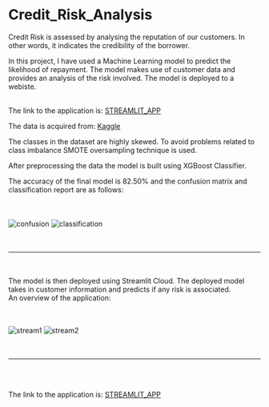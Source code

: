 # Credit_Risk_Analysis
Credit Risk is assessed by analysing the reputation of our customers. In other words, it indicates the credibility of the borrower.  

In this project, I have used a Machine Learning model to predict the likelihood of repayment.
The model makes use of customer data and provides an analysis of the risk involved. The model is deployed to a webiste.  
&nbsp;<br>

The link to the application is: [STREAMLIT_APP](https://creditriskanalysis-isha-2112.streamlit.app/)
&nbsp;<br>

The data is acquired from: [Kaggle](https://www.kaggle.com/datasets/ppb00x/credit-risk-customers)  

The classes in the dataset are highly skewed. To avoid problems related to class imbalance SMOTE oversampling technique is used. 

After preprocessing the data the model is built using XGBoost Classifier.  

The accuracy of the final model is 82.50% and the confusion matrix and classification report are as follows:  
&nbsp;<br>
&nbsp;<br>
&nbsp;<br>
![confusion](https://github.com/ISHA-2112/Credit_Risk_Analysis/assets/89999331/554a85ba-f40d-496b-bcb3-f50aada95fc4)
![classification](https://github.com/ISHA-2112/Credit_Risk_Analysis/assets/89999331/cb54f28b-fdd7-450b-aaf3-69aefe8825a7)
&nbsp;<br>
&nbsp;<br>
&nbsp;<br>
<hr>
&nbsp;<br>
&nbsp;<br>
The model is then deployed using Streamlit Cloud.  
The deployed model takes in customer information and predicts if any risk is associated.  
&nbsp;<br>  
An overview of the application:    
&nbsp;<br>
&nbsp;<br>
&nbsp;<br>  

![stream1](https://github.com/ISHA-2112/Credit_Risk_Analysis/assets/89999331/e1f90fff-3039-4747-a4f0-52050f926477)
![stream2](https://github.com/ISHA-2112/Credit_Risk_Analysis/assets/89999331/0da5a567-bcf6-4688-b2aa-1f31fc992ec6)  
&nbsp;<br>
&nbsp;<br>
<hr>
&nbsp;<br>
&nbsp;<br>

The link to the application is: [STREAMLIT_APP](https://creditriskanalysis-isha-2112.streamlit.app/)
